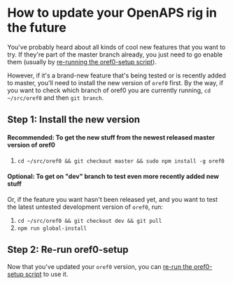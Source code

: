 # How to update your OpenAPS rig in the future

You've probably heard about all kinds of cool new features that you want to try. If they're part of the master branch already, you just need to go enable them (usually by [re-running the oref0-setup script](http://openaps.readthedocs.io/en/latest/docs/walkthrough/phase-2/oref0-setup.html#re-running-the-setup-script)).

However, if it's a brand-new feature that's being tested or is recently added to master, you'll need to install the new version of `oref0` first.  By the way, if you want to check which branch of oref0 you are currently running, `cd ~/src/oref0` and then `git branch`. 

## Step 1: Install the new version

#### Recommended: To get the new stuff from the newest released master version of oref0

1. `cd ~/src/oref0 && git checkout master && sudo npm install -g oref0`

#### Optional: To get on "dev" branch to test even more recently added new stuff

Or, if the feature you want hasn't been released yet, and you want to test the latest untested development version of `oref0`, run:

1. `cd ~/src/oref0 && git checkout dev && git pull`
2. `npm run global-install`

## Step 2: Re-run oref0-setup

Now that you've updated your `oref0` version, you can [re-run the oref0-setup script](http://openaps.readthedocs.io/en/latest/docs/walkthrough/phase-2/oref0-setup.html#re-running-the-setup-script) to use it. 
